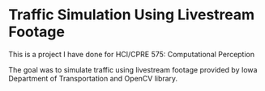 # Traffic Simulation Using Livestream Footage

This is a project I have done for HCI/CPRE 575: Computational Perception

The goal was to simulate traffic using livestream footage provided by Iowa Department of Transportation and OpenCV library.
